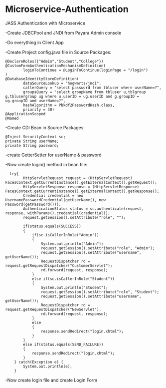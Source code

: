 # Microservice-Authentication
 JASS Authentication with Microservice

-Create JDBCPool and JNDI from Payara Admin console

-Do everything in Client App

-Create Project config.java file in Source Packages:

	@DeclareRoles({"Admin","Student","College"})
	@CustomFormAuthenticationMechanismDefinition(
        	loginToContinue = @LoginToContinue(loginPage = "/login")
	)
	@DatabaseIdentityStoreDefinition(
        	dataSourceLookup = "hogwarts/jndi",
	        callerQuery = "select password from tbluser where userName=?",
        	groupsQuery = "select groupName from tbluser u,tblgroup g,tblusergroup ug where u.userID = ug.userID and g.groupID = ug.groupID and userName=?",
	        hashAlgorithm = Pbkdf2PasswordHash.class,
	        priority = 30)
	@ApplicationScoped
	@Named

-Create CDI Bean in Source Packages:

	@Inject SecurityContext sc;
	private String userName;
	private String password;

-create GetterSetter for userName & password

-Now create login() method in bean file:
      
      try{
            HttpServletRequest request = (HttpServletRequest) FacesContext.getCurrentInstance().getExternalContext().getRequest();
            HttpServletResponse response = (HttpServletResponse) FacesContext.getCurrentInstance().getExternalContext().getResponse();
            Credential credential = new UsernamePasswordCredential(getUserName(), new Password(getPassword()));
            AuthenticationStatus status = sc.authenticate(request, response, withParams().credential(credential));
            request.getSession().setAttribute("role", "");
            
            if(status.equals(SUCCESS)) 
            {
                if(sc.isCallerInRole("Admin"))
                {
                    System.out.println("Admin");
                    request.getSession().setAttribute("role", "Admin");
                    request.getSession().setAttribute("username", getUserName());
                    RequestDispatcher rd = request.getRequestDispatcher("CustomerServlet");
                    rd.forward(request, response);
                }
                else if(sc.isCallerInRole("Student"))
                {
                    System.out.println("Student");
                    request.getSession().setAttribute("role", "Student");
                    request.getSession().setAttribute("username", getUserName());
                    RequestDispatcher rd = request.getRequestDispatcher("NewServlet");
                    rd.forward(request, response);
                }
                else
                {
                    response.sendRedirect("login.xhtml");
                }
            }
            else if(status.equals(SEND_FAILURE))
            {
                response.sendRedirect("login.xhtml");
            }
        } catch(Exception e) {
            System.out.println(e);
        }

-Now create login file and create Login Form
